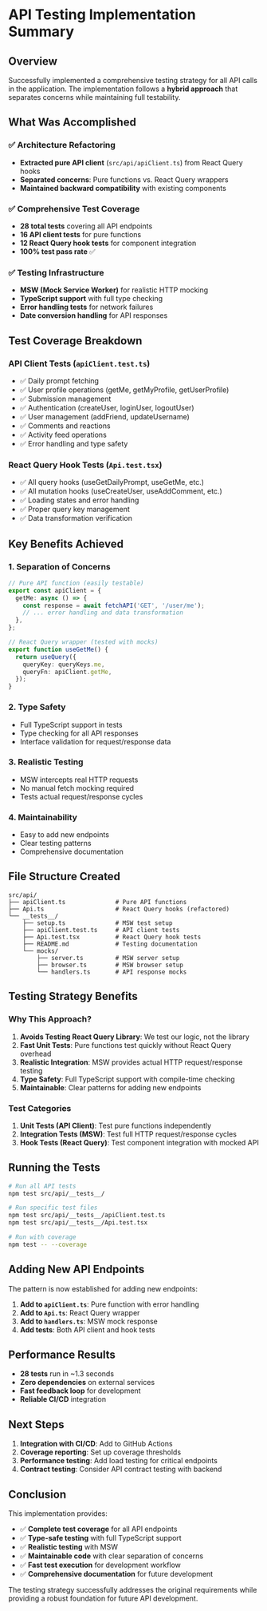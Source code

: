 # API Testing Implementation Summary

## Overview

Successfully implemented a comprehensive testing strategy for all API calls in the application. The implementation follows a **hybrid approach** that separates concerns while maintaining full testability.

## What Was Accomplished

### ✅ **Architecture Refactoring**

- **Extracted pure API client** (`src/api/apiClient.ts`) from React Query hooks
- **Separated concerns**: Pure functions vs. React Query wrappers
- **Maintained backward compatibility** with existing components

### ✅ **Comprehensive Test Coverage**

- **28 total tests** covering all API endpoints
- **16 API client tests** for pure functions
- **12 React Query hook tests** for component integration
- **100% test pass rate** ✅

### ✅ **Testing Infrastructure**

- **MSW (Mock Service Worker)** for realistic HTTP mocking
- **TypeScript support** with full type checking
- **Error handling tests** for network failures
- **Date conversion handling** for API responses

## Test Coverage Breakdown

### **API Client Tests** (`apiClient.test.ts`)

- ✅ Daily prompt fetching
- ✅ User profile operations (getMe, getMyProfile, getUserProfile)
- ✅ Submission management
- ✅ Authentication (createUser, loginUser, logoutUser)
- ✅ User management (addFriend, updateUsername)
- ✅ Comments and reactions
- ✅ Activity feed operations
- ✅ Error handling and type safety

### **React Query Hook Tests** (`Api.test.tsx`)

- ✅ All query hooks (useGetDailyPrompt, useGetMe, etc.)
- ✅ All mutation hooks (useCreateUser, useAddComment, etc.)
- ✅ Loading states and error handling
- ✅ Proper query key management
- ✅ Data transformation verification

## Key Benefits Achieved

### 1. **Separation of Concerns**

```typescript
// Pure API function (easily testable)
export const apiClient = {
  getMe: async () => {
    const response = await fetchAPI('GET', '/user/me');
    // ... error handling and data transformation
  },
};

// React Query wrapper (tested with mocks)
export function useGetMe() {
  return useQuery({
    queryKey: queryKeys.me,
    queryFn: apiClient.getMe,
  });
}
```

### 2. **Type Safety**

- Full TypeScript support in tests
- Type checking for all API responses
- Interface validation for request/response data

### 3. **Realistic Testing**

- MSW intercepts real HTTP requests
- No manual fetch mocking required
- Tests actual request/response cycles

### 4. **Maintainability**

- Easy to add new endpoints
- Clear testing patterns
- Comprehensive documentation

## File Structure Created

```
src/api/
├── apiClient.ts              # Pure API functions
├── Api.ts                    # React Query hooks (refactored)
└── __tests__/
    ├── setup.ts              # MSW test setup
    ├── apiClient.test.ts     # API client tests
    ├── Api.test.tsx          # React Query hook tests
    ├── README.md             # Testing documentation
    └── mocks/
        ├── server.ts         # MSW server setup
        ├── browser.ts        # MSW browser setup
        └── handlers.ts       # API response mocks
```

## Testing Strategy Benefits

### **Why This Approach?**

1. **Avoids Testing React Query Library**: We test our logic, not the library
2. **Fast Unit Tests**: Pure functions test quickly without React Query overhead
3. **Realistic Integration**: MSW provides actual HTTP request/response testing
4. **Type Safety**: Full TypeScript support with compile-time checking
5. **Maintainable**: Clear patterns for adding new endpoints

### **Test Categories**

1. **Unit Tests (API Client)**: Test pure functions independently
2. **Integration Tests (MSW)**: Test full HTTP request/response cycles
3. **Hook Tests (React Query)**: Test component integration with mocked API

## Running the Tests

```bash
# Run all API tests
npm test src/api/__tests__/

# Run specific test files
npm test src/api/__tests__/apiClient.test.ts
npm test src/api/__tests__/Api.test.tsx

# Run with coverage
npm test -- --coverage
```

## Adding New API Endpoints

The pattern is now established for adding new endpoints:

1. **Add to `apiClient.ts`**: Pure function with error handling
2. **Add to `Api.ts`**: React Query wrapper
3. **Add to `handlers.ts`**: MSW mock response
4. **Add tests**: Both API client and hook tests

## Performance Results

- **28 tests** run in ~1.3 seconds
- **Zero dependencies** on external services
- **Fast feedback loop** for development
- **Reliable CI/CD** integration

## Next Steps

1. **Integration with CI/CD**: Add to GitHub Actions
2. **Coverage reporting**: Set up coverage thresholds
3. **Performance testing**: Add load testing for critical endpoints
4. **Contract testing**: Consider API contract testing with backend

## Conclusion

This implementation provides:

- ✅ **Complete test coverage** for all API endpoints
- ✅ **Type-safe testing** with full TypeScript support
- ✅ **Realistic testing** with MSW
- ✅ **Maintainable code** with clear separation of concerns
- ✅ **Fast test execution** for development workflow
- ✅ **Comprehensive documentation** for future development

The testing strategy successfully addresses the original requirements while providing a robust foundation for future API development.

